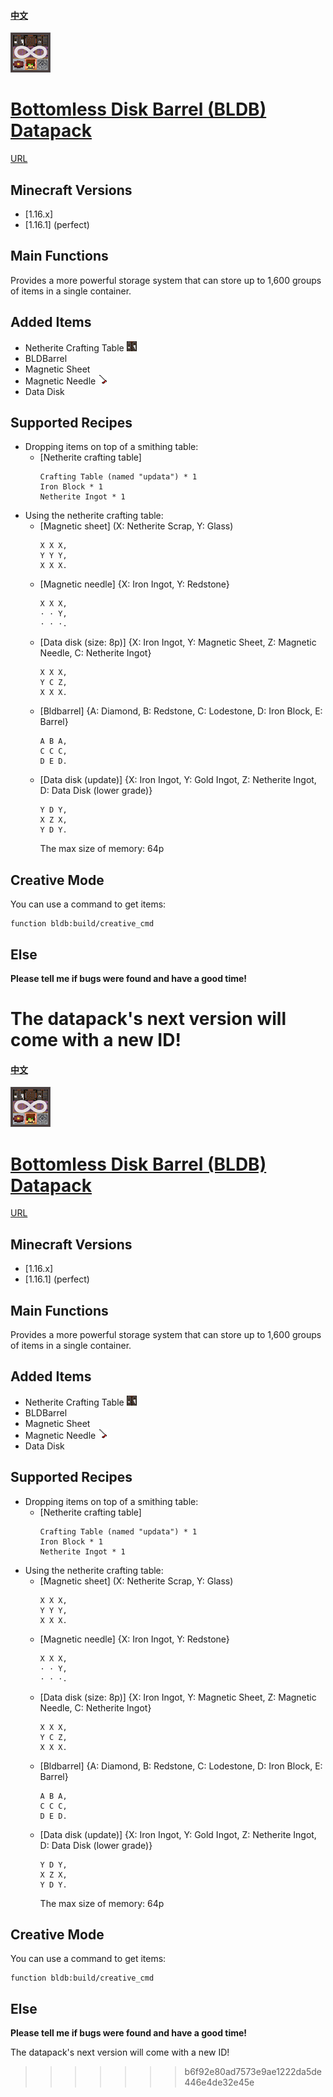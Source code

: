 ﻿#### [中文](https://github.com/Dinosaur-MC/Bottomless-Disk-Barrel/blob/master/README(zh_cn).md)
![icon](https://github.com/Dinosaur-MC/Bottomless-Disk-Barrel/blob/master/Bottomless%20Disk%20Barrel%20-%20Resourcepack/pack.png)
# [Bottomless Disk Barrel (BLDB) Datapack](https://codeload.github.com/Dinosaur-MC/Bottomless-Disk-Barrel/zip/master)
[URL](https://space.bilibili.com/85607675)

## Minecraft Versions
+ [1.16.x]
+ [1.16.1] (perfect)

## Main Functions
Provides a more powerful storage system that can store up to 1,600 groups of items in a single container.

## Added Items
+ Netherite Crafting Table ![pic](https://github.com/Dinosaur-MC/Bottomless-Disk-Barrel/blob/master/Bottomless%20Disk%20Barrel%20-%20Resourcepack/assets/bldb/textures/block/netherite_crafting_table_front.png)
+ BLDBarrel
+ Magnetic Sheet
+ Magnetic Needle ![pic](https://github.com/Dinosaur-MC/Bottomless-Disk-Barrel/blob/master/Bottomless%20Disk%20Barrel%20-%20Resourcepack/assets/bldb/textures/item/magnetic_needle.png)
+ Data Disk

## Supported Recipes

+ Dropping items on top of a smithing table: 
  + [Netherite crafting table]
    ```
    Crafting Table (named "updata") * 1
    Iron Block * 1
    Netherite Ingot * 1
    ```
+ Using the netherite crafting table: 
  + [Magnetic sheet] (X: Netherite Scrap, Y: Glass)
    ```
    X X X,
    Y Y Y,
    X X X.
    ```
  + [Magnetic needle] {X: Iron Ingot, Y: Redstone}
    ```
    X X X,
    · · Y,
    · · ·.
    ```
  + [Data disk (size: 8p)] {X: Iron Ingot, Y: Magnetic Sheet, Z: Magnetic Needle, C: Netherite Ingot}
    ```
    X X X,
    Y C Z,
    X X X.
    ```
  + [Bldbarrel] {A: Diamond, B: Redstone, C: Lodestone, D: Iron Block, E: Barrel}
    ```
    A B A,
    C C C,
    D E D.
    ```
  + [Data disk (update)] {X: Iron Ingot, Y: Gold Ingot, Z: Netherite Ingot, D: Data Disk (lower grade)}
    ```
    Y D Y,
    X Z X,
    Y D Y.
    ```
    The max size of memory: 64p
    
## Creative Mode
You can use a command to get items:
```
function bldb:build/creative_cmd
```

## Else
**Please tell me if bugs were found and have a good time!**

The datapack's next version will come with a new ID!
=======
#### [中文](https://github.com/Dinosaur-MC/Bottomless-Disk-Barrel/blob/master/README(zh_cn).md)
![icon](https://github.com/Dinosaur-MC/Bottomless-Disk-Barrel/blob/master/Bottomless%20Disk%20Barrel%20-%20Resourcepack/pack.png)
# [Bottomless Disk Barrel (BLDB) Datapack](https://codeload.github.com/Dinosaur-MC/Bottomless-Disk-Barrel/zip/master)
[URL](https://space.bilibili.com/85607675)

## Minecraft Versions
+ [1.16.x]
+ [1.16.1] (perfect)

## Main Functions
Provides a more powerful storage system that can store up to 1,600 groups of items in a single container.

## Added Items
+ Netherite Crafting Table ![pic](https://github.com/Dinosaur-MC/Bottomless-Disk-Barrel/blob/master/Bottomless%20Disk%20Barrel%20-%20Resourcepack/assets/bldb/textures/block/netherite_crafting_table_front.png)
+ BLDBarrel
+ Magnetic Sheet
+ Magnetic Needle ![pic](https://github.com/Dinosaur-MC/Bottomless-Disk-Barrel/blob/master/Bottomless%20Disk%20Barrel%20-%20Resourcepack/assets/bldb/textures/item/magnetic_needle.png)
+ Data Disk

## Supported Recipes

+ Dropping items on top of a smithing table: 
  + [Netherite crafting table]
    ```
    Crafting Table (named "updata") * 1
    Iron Block * 1
    Netherite Ingot * 1
    ```
+ Using the netherite crafting table: 
  + [Magnetic sheet] (X: Netherite Scrap, Y: Glass)
    ```
    X X X,
    Y Y Y,
    X X X.
    ```
  + [Magnetic needle] {X: Iron Ingot, Y: Redstone}
    ```
    X X X,
    · · Y,
    · · ·.
    ```
  + [Data disk (size: 8p)] {X: Iron Ingot, Y: Magnetic Sheet, Z: Magnetic Needle, C: Netherite Ingot}
    ```
    X X X,
    Y C Z,
    X X X.
    ```
  + [Bldbarrel] {A: Diamond, B: Redstone, C: Lodestone, D: Iron Block, E: Barrel}
    ```
    A B A,
    C C C,
    D E D.
    ```
  + [Data disk (update)] {X: Iron Ingot, Y: Gold Ingot, Z: Netherite Ingot, D: Data Disk (lower grade)}
    ```
    Y D Y,
    X Z X,
    Y D Y.
    ```
    The max size of memory: 64p
    
## Creative Mode
You can use a command to get items:
```
function bldb:build/creative_cmd
```

## Else
**Please tell me if bugs were found and have a good time!**

The datapack's next version will come with a new ID!
>>>>>>> b6f92e80ad7573e9ae1222da5de446e4de32e45e
